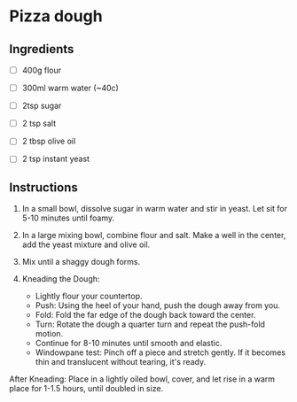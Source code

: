 # Pizza dough

## Ingredients

- [ ] 400g flour
- [ ] 300ml warm water (~40c)
- [ ] 2tsp sugar
- [ ] 2 tsp salt
- [ ] 2 tbsp olive oil
- [ ] 2 tsp instant yeast


## Instructions

1. In a small bowl, dissolve sugar in warm water and stir in yeast. Let sit for 5-10 minutes until foamy.

2. In a large mixing bowl, combine flour and salt. Make a well in the center, add the yeast mixture and olive oil.

3. Mix until a shaggy dough forms.

4. Kneading the Dough:

   - Lightly flour your countertop.
   - Push: Using the heel of your hand, push the dough away from you.
   - Fold: Fold the far edge of the dough back toward the center.
   - Turn: Rotate the dough a quarter turn and repeat the push-fold motion.
   - Continue for 8-10 minutes until smooth and elastic.
   - Windowpane test: Pinch off a piece and stretch gently. If it becomes thin and translucent without
tearing, it's ready.

After Kneading: Place in a lightly oiled bowl, cover, and let rise in a warm place for 1-1.5 hours, until doubled in size.
